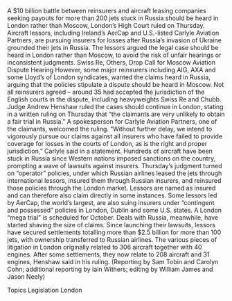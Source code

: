 A $10 billion battle between reinsurers and aircraft leasing companies seeking payouts for more than 200 jets stuck in Russia should be heard in London rather than Moscow, London’s High Court ruled on Thursday.
Aircraft lessors, including Ireland’s AerCap and U.S.-listed Carlyle Aviation Partners, are pursuing insurers for losses after Russia’s invasion of Ukraine grounded their jets in Russia.
The lessors argued the legal case should be heard in London rather than Moscow, to avoid the risk of unfair hearings or inconsistent judgments.
Swiss Re, Others, Drop Call for Moscow Aviation Dispute Hearing
However, some major reinsurers including AIG, AXA and some Lloyd’s of London syndicates, wanted the claims heard in Russia, arguing that the policies stipulate a dispute should be heard in Moscow. 
Not all reinsurers agreed – around 35 had accepted the jurisdiction of the English courts in the dispute, including heavyweights Swiss Re and Chubb.
Judge Andrew Henshaw ruled the cases should continue in London, stating in a written ruling on Thursday that “the claimants are very unlikely to obtain a fair trial in Russia.”
A spokesperson for Carlyle Aviation Partners, one of the claimants, welcomed the ruling.
“Without further delay, we intend to vigorously pursue our claims against all insurers who have failed to provide coverage for losses in the courts of London, as is the right and proper jurisdiction,” Carlyle said in a statement.
Hundreds of aircraft have been stuck in Russia since Western nations imposed sanctions on the country, prompting a wave of lawsuits against insurers.
Thursday’s judgment turned on “operator” policies, under which Russian airlines leased the jets through international lessors, insured them through Russian insurers, and reinsured those policies through the London market.
Lessors are named as insured and can therefore also claim directly in some instances.
Some lessors led by AerCap, the world’s largest, are also suing insurers under “contingent and possessed” policies in London, Dublin and some U.S. states. A London “mega trial” is scheduled for October.
Deals with Russia, meanwhile, have started shaving the size of claims. Since launching their lawsuits, lessors have secured settlements totalling more than $2.5 billion for more than 100 jets, with ownership transferred to Russian airlines.
The various pieces of litigation in London originally related to 306 aircraft together with 40 engines. After some settlements, they now relate to 208 aircraft and 31 engines, Henshaw said in his ruling.
(Reporting by Sam Tobin and Carolyn Cohn; additional reporting by Iain Withers; editing by William James and Jason Neely)

Topics
Legislation
London
